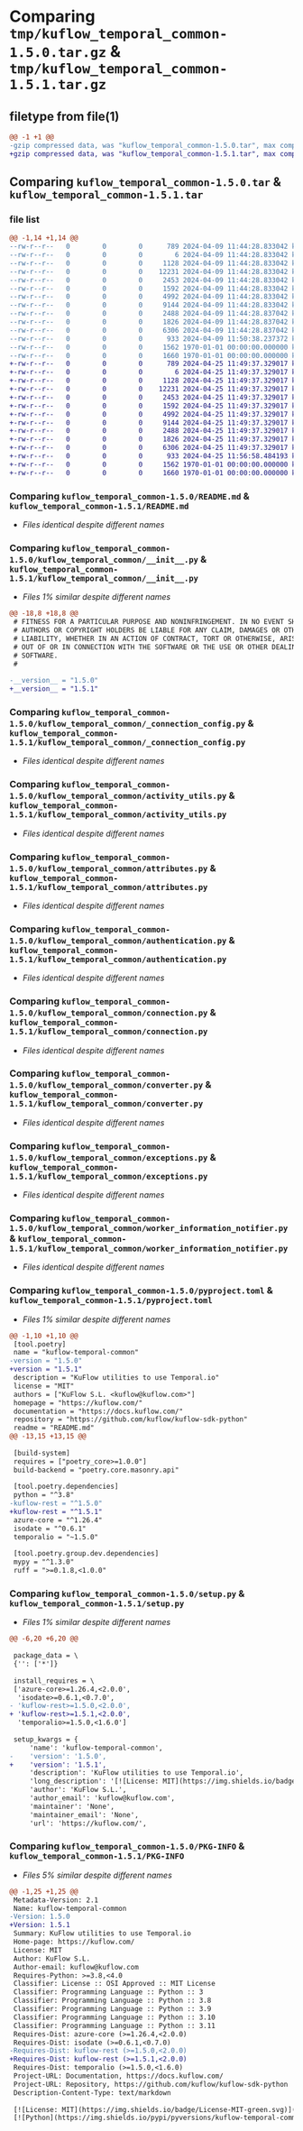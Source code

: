 # Comparing `tmp/kuflow_temporal_common-1.5.0.tar.gz` & `tmp/kuflow_temporal_common-1.5.1.tar.gz`

## filetype from file(1)

```diff
@@ -1 +1 @@
-gzip compressed data, was "kuflow_temporal_common-1.5.0.tar", max compression
+gzip compressed data, was "kuflow_temporal_common-1.5.1.tar", max compression
```

## Comparing `kuflow_temporal_common-1.5.0.tar` & `kuflow_temporal_common-1.5.1.tar`

### file list

```diff
@@ -1,14 +1,14 @@
--rw-r--r--   0        0        0      789 2024-04-09 11:44:28.833042 kuflow_temporal_common-1.5.0/README.md
--rw-r--r--   0        0        0        6 2024-04-09 11:44:28.833042 kuflow_temporal_common-1.5.0/VERSION
--rw-r--r--   0        0        0     1128 2024-04-09 11:44:28.833042 kuflow_temporal_common-1.5.0/kuflow_temporal_common/__init__.py
--rw-r--r--   0        0        0    12231 2024-04-09 11:44:28.833042 kuflow_temporal_common-1.5.0/kuflow_temporal_common/_connection_config.py
--rw-r--r--   0        0        0     2453 2024-04-09 11:44:28.833042 kuflow_temporal_common-1.5.0/kuflow_temporal_common/activity_utils.py
--rw-r--r--   0        0        0     1592 2024-04-09 11:44:28.833042 kuflow_temporal_common-1.5.0/kuflow_temporal_common/attributes.py
--rw-r--r--   0        0        0     4992 2024-04-09 11:44:28.833042 kuflow_temporal_common-1.5.0/kuflow_temporal_common/authentication.py
--rw-r--r--   0        0        0     9144 2024-04-09 11:44:28.833042 kuflow_temporal_common-1.5.0/kuflow_temporal_common/connection.py
--rw-r--r--   0        0        0     2488 2024-04-09 11:44:28.837042 kuflow_temporal_common-1.5.0/kuflow_temporal_common/converter.py
--rw-r--r--   0        0        0     1826 2024-04-09 11:44:28.837042 kuflow_temporal_common-1.5.0/kuflow_temporal_common/exceptions.py
--rw-r--r--   0        0        0     6306 2024-04-09 11:44:28.837042 kuflow_temporal_common-1.5.0/kuflow_temporal_common/worker_information_notifier.py
--rw-r--r--   0        0        0      933 2024-04-09 11:50:38.237372 kuflow_temporal_common-1.5.0/pyproject.toml
--rw-r--r--   0        0        0     1562 1970-01-01 00:00:00.000000 kuflow_temporal_common-1.5.0/setup.py
--rw-r--r--   0        0        0     1660 1970-01-01 00:00:00.000000 kuflow_temporal_common-1.5.0/PKG-INFO
+-rw-r--r--   0        0        0      789 2024-04-25 11:49:37.329017 kuflow_temporal_common-1.5.1/README.md
+-rw-r--r--   0        0        0        6 2024-04-25 11:49:37.329017 kuflow_temporal_common-1.5.1/VERSION
+-rw-r--r--   0        0        0     1128 2024-04-25 11:49:37.329017 kuflow_temporal_common-1.5.1/kuflow_temporal_common/__init__.py
+-rw-r--r--   0        0        0    12231 2024-04-25 11:49:37.329017 kuflow_temporal_common-1.5.1/kuflow_temporal_common/_connection_config.py
+-rw-r--r--   0        0        0     2453 2024-04-25 11:49:37.329017 kuflow_temporal_common-1.5.1/kuflow_temporal_common/activity_utils.py
+-rw-r--r--   0        0        0     1592 2024-04-25 11:49:37.329017 kuflow_temporal_common-1.5.1/kuflow_temporal_common/attributes.py
+-rw-r--r--   0        0        0     4992 2024-04-25 11:49:37.329017 kuflow_temporal_common-1.5.1/kuflow_temporal_common/authentication.py
+-rw-r--r--   0        0        0     9144 2024-04-25 11:49:37.329017 kuflow_temporal_common-1.5.1/kuflow_temporal_common/connection.py
+-rw-r--r--   0        0        0     2488 2024-04-25 11:49:37.329017 kuflow_temporal_common-1.5.1/kuflow_temporal_common/converter.py
+-rw-r--r--   0        0        0     1826 2024-04-25 11:49:37.329017 kuflow_temporal_common-1.5.1/kuflow_temporal_common/exceptions.py
+-rw-r--r--   0        0        0     6306 2024-04-25 11:49:37.329017 kuflow_temporal_common-1.5.1/kuflow_temporal_common/worker_information_notifier.py
+-rw-r--r--   0        0        0      933 2024-04-25 11:56:58.484193 kuflow_temporal_common-1.5.1/pyproject.toml
+-rw-r--r--   0        0        0     1562 1970-01-01 00:00:00.000000 kuflow_temporal_common-1.5.1/setup.py
+-rw-r--r--   0        0        0     1660 1970-01-01 00:00:00.000000 kuflow_temporal_common-1.5.1/PKG-INFO
```

### Comparing `kuflow_temporal_common-1.5.0/README.md` & `kuflow_temporal_common-1.5.1/README.md`

 * *Files identical despite different names*

### Comparing `kuflow_temporal_common-1.5.0/kuflow_temporal_common/__init__.py` & `kuflow_temporal_common-1.5.1/kuflow_temporal_common/__init__.py`

 * *Files 1% similar despite different names*

```diff
@@ -18,8 +18,8 @@
 # FITNESS FOR A PARTICULAR PURPOSE AND NONINFRINGEMENT. IN NO EVENT SHALL THE
 # AUTHORS OR COPYRIGHT HOLDERS BE LIABLE FOR ANY CLAIM, DAMAGES OR OTHER
 # LIABILITY, WHETHER IN AN ACTION OF CONTRACT, TORT OR OTHERWISE, ARISING FROM,
 # OUT OF OR IN CONNECTION WITH THE SOFTWARE OR THE USE OR OTHER DEALINGS IN THE
 # SOFTWARE.
 #
 
-__version__ = "1.5.0"
+__version__ = "1.5.1"
```

### Comparing `kuflow_temporal_common-1.5.0/kuflow_temporal_common/_connection_config.py` & `kuflow_temporal_common-1.5.1/kuflow_temporal_common/_connection_config.py`

 * *Files identical despite different names*

### Comparing `kuflow_temporal_common-1.5.0/kuflow_temporal_common/activity_utils.py` & `kuflow_temporal_common-1.5.1/kuflow_temporal_common/activity_utils.py`

 * *Files identical despite different names*

### Comparing `kuflow_temporal_common-1.5.0/kuflow_temporal_common/attributes.py` & `kuflow_temporal_common-1.5.1/kuflow_temporal_common/attributes.py`

 * *Files identical despite different names*

### Comparing `kuflow_temporal_common-1.5.0/kuflow_temporal_common/authentication.py` & `kuflow_temporal_common-1.5.1/kuflow_temporal_common/authentication.py`

 * *Files identical despite different names*

### Comparing `kuflow_temporal_common-1.5.0/kuflow_temporal_common/connection.py` & `kuflow_temporal_common-1.5.1/kuflow_temporal_common/connection.py`

 * *Files identical despite different names*

### Comparing `kuflow_temporal_common-1.5.0/kuflow_temporal_common/converter.py` & `kuflow_temporal_common-1.5.1/kuflow_temporal_common/converter.py`

 * *Files identical despite different names*

### Comparing `kuflow_temporal_common-1.5.0/kuflow_temporal_common/exceptions.py` & `kuflow_temporal_common-1.5.1/kuflow_temporal_common/exceptions.py`

 * *Files identical despite different names*

### Comparing `kuflow_temporal_common-1.5.0/kuflow_temporal_common/worker_information_notifier.py` & `kuflow_temporal_common-1.5.1/kuflow_temporal_common/worker_information_notifier.py`

 * *Files identical despite different names*

### Comparing `kuflow_temporal_common-1.5.0/pyproject.toml` & `kuflow_temporal_common-1.5.1/pyproject.toml`

 * *Files 1% similar despite different names*

```diff
@@ -1,10 +1,10 @@
 [tool.poetry]
 name = "kuflow-temporal-common"
-version = "1.5.0"
+version = "1.5.1"
 description = "KuFlow utilities to use Temporal.io"
 license = "MIT"
 authors = ["KuFlow S.L. <kuflow@kuflow.com>"]
 homepage = "https://kuflow.com/"
 documentation = "https://docs.kuflow.com/"
 repository = "https://github.com/kuflow/kuflow-sdk-python"
 readme = "README.md"
@@ -13,15 +13,15 @@
 
 [build-system]
 requires = ["poetry_core>=1.0.0"]
 build-backend = "poetry.core.masonry.api"
 
 [tool.poetry.dependencies]
 python = "^3.8"
-kuflow-rest = "^1.5.0"
+kuflow-rest = "^1.5.1"
 azure-core = "^1.26.4"
 isodate = "^0.6.1"
 temporalio = "~1.5.0"
 
 [tool.poetry.group.dev.dependencies]
 mypy = "^1.3.0"
 ruff = ">=0.1.8,<1.0.0"
```

### Comparing `kuflow_temporal_common-1.5.0/setup.py` & `kuflow_temporal_common-1.5.1/setup.py`

 * *Files 1% similar despite different names*

```diff
@@ -6,20 +6,20 @@
 
 package_data = \
 {'': ['*']}
 
 install_requires = \
 ['azure-core>=1.26.4,<2.0.0',
  'isodate>=0.6.1,<0.7.0',
- 'kuflow-rest>=1.5.0,<2.0.0',
+ 'kuflow-rest>=1.5.1,<2.0.0',
  'temporalio>=1.5.0,<1.6.0']
 
 setup_kwargs = {
     'name': 'kuflow-temporal-common',
-    'version': '1.5.0',
+    'version': '1.5.1',
     'description': 'KuFlow utilities to use Temporal.io',
     'long_description': '[![License: MIT](https://img.shields.io/badge/License-MIT-green.svg)](https://github.com/kuflow/kuflow-sdk-python/blob/master/LICENSE)\n[![Python](https://img.shields.io/pypi/pyversions/kuflow-temporal-common.svg)](https://pypi.org/project/kuflow-temporal-common)\n[![PyPI](https://img.shields.io/pypi/v/kuflow-temporal-common.svg)](https://pypi.org/project/kuflow-temporal-common)\n\n# KuFlow Temporal Common\n\nTODO\n\n## Documentation\n\nMore detailed docs are available in the [documentation pages](https://docs.kuflow.com/developers/).\n\n## Contributing\n\nWe are happy to receive your help and comments, together we will dance a wonderful KuFlow. Please review our [contribution guide](CONTRIBUTING.md).\n\n## License\n\n[MIT License](https://github.com/kuflow/kuflow-sdk-python/blob/master/LICENSE)\n',
     'author': 'KuFlow S.L.',
     'author_email': 'kuflow@kuflow.com',
     'maintainer': 'None',
     'maintainer_email': 'None',
     'url': 'https://kuflow.com/',
```

### Comparing `kuflow_temporal_common-1.5.0/PKG-INFO` & `kuflow_temporal_common-1.5.1/PKG-INFO`

 * *Files 5% similar despite different names*

```diff
@@ -1,25 +1,25 @@
 Metadata-Version: 2.1
 Name: kuflow-temporal-common
-Version: 1.5.0
+Version: 1.5.1
 Summary: KuFlow utilities to use Temporal.io
 Home-page: https://kuflow.com/
 License: MIT
 Author: KuFlow S.L.
 Author-email: kuflow@kuflow.com
 Requires-Python: >=3.8,<4.0
 Classifier: License :: OSI Approved :: MIT License
 Classifier: Programming Language :: Python :: 3
 Classifier: Programming Language :: Python :: 3.8
 Classifier: Programming Language :: Python :: 3.9
 Classifier: Programming Language :: Python :: 3.10
 Classifier: Programming Language :: Python :: 3.11
 Requires-Dist: azure-core (>=1.26.4,<2.0.0)
 Requires-Dist: isodate (>=0.6.1,<0.7.0)
-Requires-Dist: kuflow-rest (>=1.5.0,<2.0.0)
+Requires-Dist: kuflow-rest (>=1.5.1,<2.0.0)
 Requires-Dist: temporalio (>=1.5.0,<1.6.0)
 Project-URL: Documentation, https://docs.kuflow.com/
 Project-URL: Repository, https://github.com/kuflow/kuflow-sdk-python
 Description-Content-Type: text/markdown
 
 [![License: MIT](https://img.shields.io/badge/License-MIT-green.svg)](https://github.com/kuflow/kuflow-sdk-python/blob/master/LICENSE)
 [![Python](https://img.shields.io/pypi/pyversions/kuflow-temporal-common.svg)](https://pypi.org/project/kuflow-temporal-common)
```

